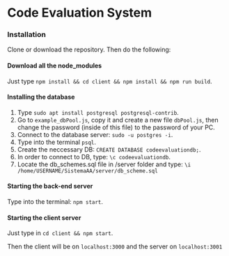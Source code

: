 # Code Evaluation System

### Installation

Clone or download the repository. Then do the following:

#### Download all the node_modules
Just type `npm install && cd client && npm install && npm run build`.


#### Installing  the database
1. Type `sudo apt install postgresql postgresql-contrib`.
2. Go to `example_dbPool.js`, copy it and create a new file `dbPool.js`, then change the password (inside of this file) to the password of your PC.
3. Connect to the database server: `sudo -u postgres -i`.
4. Type into the terminal `psql`.
5. Create the neccessary DB: `CREATE DATABASE codeevaluationdb;`.
6. In order to connect to DB, type: `\c codeevaluationdb`.
7. Locate the db_schemes.sql file in /server folder and type: `\i /home/USERNAME/SistemaAA/server/db_scheme.sql`

#### Starting the back-end server
Type into the terminal: `npm start`.

#### Starting the client server
Just type in `cd client && npm start`.

Then the client will be on `localhost:3000` and the server on `localhost:3001`

